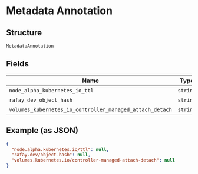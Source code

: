 
# Metadata Annotation

## Structure

`MetadataAnnotation`

## Fields

| Name | Type | Tags | Description |
|  --- | --- | --- | --- |
| `node_alpha_kubernetes_io_ttl` | `string` | Optional | - |
| `rafay_dev_object_hash` | `string` | Optional | - |
| `volumes_kubernetes_io_controller_managed_attach_detach` | `string` | Optional | - |

## Example (as JSON)

```json
{
  "node.alpha.kubernetes.io/ttl": null,
  "rafay.dev/object-hash": null,
  "volumes.kubernetes.io/controller-managed-attach-detach": null
}
```


